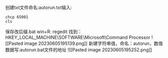 创建txt文件命名:autorun.txt输入:
```
chcp 65001
cls
```
保存改后缀.bat
win+R: regedit
找到：HKEY_LOCAL_MACHINE\SOFTWARE\Microsoft\Command Processor
![[Pasted image 20230605195139.png]]
新建字符串值，命名：autorun，数值数据写:autorun.bat文件的地址
![[Pasted image 20230605195252.png]]

